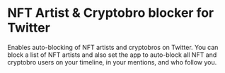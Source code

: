 # NFT Artist & Cryptobro blocker for Twitter

Enables auto-blocking of NFT artists and cryptobros on Twitter. You can block a list of NFT artists and also set the app to auto-block all NFT and cryptobro users on your timeline, in your mentions, and who follow you.

